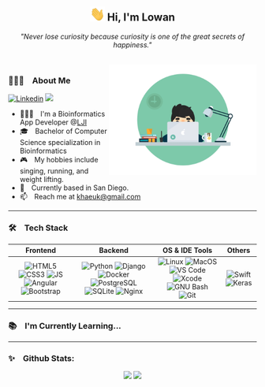 <div align="center">
  <h2>
    <img src="https://raw.githubusercontent.com/khaeuk/khaeuk/master/assets/wave.gif" width="30px">  Hi, I'm Lowan 
  </h2>
</div>

<p float="center" align="middle">
  <i>"Never lose curiosity because curiosity is one of the great secrets of happiness."</i>  
</p>
<br>
<img src="https://raw.githubusercontent.com/khaeuk/khaeuk/master/assets/developer.gif" width="300px" align="right">

<h3>🙋🏻‍♂️ About Me</h3> 

[![Linkedin](https://img.shields.io/badge/-LinkedIn-blue?style=flat&logo=Linkedin&logoColor=white&link=https://www.linkedin.com/in/haeukkim/)](https://www.linkedin.com/in/haeukkim/) ![](https://komarev.com/ghpvc/?username=haeukkim)

- 🧑🏻‍💻 I'm a Bioinformatics App Developer @[LJI](https://www.lji.org/)
- 🎓 Bachelor of Computer Science specialization in Bioinformatics
- 🎮 My hobbies include singing, running, and weight lifting.
- 📍 Currently based in San Diego.
- 📫 Reach me at khaeuk@gmail.com 




<!-- <img alt="Night Coding" src="https://raw.githubusercontent.com/AVS1508/AVS1508/master/assets/Night-Coding.gif" align="right"/> -->

---

<h3>🛠 Tech Stack</h3>

| **Frontend** | **Backend** | **OS & IDE Tools** | **Others** |
|:-:|:-:|:-:|:-:|
| <span float="center"> ![HTML5](http://img.shields.io/badge/-HTML5-eee?style=flat&logo=html5&logoColor=E34F26) ![CSS3](http://img.shields.io/badge/-CSS3-eee?style=flat&logo=css3&logoColor=1d9cd5) ![JS](http://img.shields.io/badge/-Javascript-eee?style=flat&logo=javascript&logoColor=e2c430) ![Angular](https://img.shields.io/badge/-Angular-EEE?style=flat&logo=angular&logoColor=DD0031) ![Bootstrap](http://img.shields.io/badge/-Bootstrap-eee?style=flat&logo=bootstrap&logoColor=563D7C) </span> | <span float="center"> ![Python](http://img.shields.io/badge/-Python-eee?style=flat&logo=python&logoColor#F7BD2F) ![Django](https://img.shields.io/badge/-Django-eee?style=flat&logo=django&logoColor=0f3c2c) ![Docker](https://img.shields.io/badge/-Docker-eee?style=flat&logo=docker&logoColor=2496ed) ![PostgreSQL](https://img.shields.io/badge/-PostgreSQL-eee?style=flat&logo=postgresql&logoColor=0273B7) ![SQLite](https://img.shields.io/badge/-SQLite-eee?style=flat&logo=sqlite&logoColor=157bc8) ![Nginx](https://img.shields.io/badge/-Nginx-eee?style=flat&logo=nginx&logoColor=199137) </span> | <span float="center"> ![Linux](http://img.shields.io/badge/-Linux-eee?style=flat&logo=linux&logoColor=D67A10) ![MacOS](http://img.shields.io/badge/-MacOS-eee?style=flat&logo=macos&logoColor=4c4c4c) ![VS Code](http://img.shields.io/badge/-VS%20Code-eee?style=flat&logo=visual-studio-code&logoColor=1784ec) ![Xcode](http://img.shields.io/badge/-Xcode-eee?style=flat&logo=xcode&logoColor=007ACC) ![GNU Bash](http://img.shields.io/badge/-GNU%20Bash-eee?style=flat&logo=gnu-bash&logoColor=663399) ![Git](http://img.shields.io/badge/-Git-eee?style=flat&logo=git&logoColor=F05032) </span> | <span float="center"> ![Swift](http://img.shields.io/badge/-Swift-eee?style=flat&logo=swift&logoColor=f43725) ![Keras](http://img.shields.io/badge/-Keras-eee?style=flat&logo=keras&logoColor=d00000) </span> |



<!--
**Frontend**<br>
![HTML5](http://img.shields.io/badge/-HTML5-eee?style=flat&logo=html5&logoColor=E34F26)
![CSS3](http://img.shields.io/badge/-CSS3-eee?style=flat&logo=css3&logoColor=1d9cd5)
![JS](http://img.shields.io/badge/-Javascript-eee?style=flat&logo=javascript&logoColor=e2c430)
![Angular](https://img.shields.io/badge/-Angular-EEE?style=flat&logo=angular&logoColor=DD0031)
![Bootstrap](http://img.shields.io/badge/-Bootstrap-eee?style=flat&logo=bootstrap&logoColor=563D7C)

**Backend**<br>
![Python](http://img.shields.io/badge/-Python-eee?style=flat&logo=python&logoColor#F7BD2F)
![Django](https://img.shields.io/badge/-Django-eee?style=flat&logo=django&logoColor=0f3c2c)
![Docker](https://img.shields.io/badge/-Docker-eee?style=flat&logo=docker&logoColor=2496ed)
![PostgreSQL](https://img.shields.io/badge/-PostgreSQL-eee?style=flat&logo=postgresql&logoColor=0273B7)
![SQLite](https://img.shields.io/badge/-SQLite-eee?style=flat&logo=sqlite&logoColor=157bc8)
![Nginx](https://img.shields.io/badge/-Nginx-eee?style=flat&logo=nginx&logoColor=199137)


**OS & IDE Tools**<br>
![Linux](http://img.shields.io/badge/-Linux-eee?style=flat&logo=linux&logoColor=D67A10)
![MacOS](http://img.shields.io/badge/-MacOS-eee?style=flat&logo=macos&logoColor=4c4c4c)
![VS Code](http://img.shields.io/badge/-VS%20Code-eee?style=flat&logo=visual-studio-code&logoColor=1784ec)
![Xcode](http://img.shields.io/badge/-Xcode-eee?style=flat&logo=xcode&logoColor=007ACC)
![GNU Bash](http://img.shields.io/badge/-GNU%20Bash-eee?style=flat&logo=gnu-bash&logoColor=663399)
![Git](http://img.shields.io/badge/-Git-eee?style=flat&logo=git&logoColor=F05032)

**Others**<br>
![Swift](http://img.shields.io/badge/-Swift-eee?style=flat&logo=swift&logoColor=f43725)
![Keras](http://img.shields.io/badge/-Keras-eee?style=flat&logo=keras&logoColor=d00000)
-->

---

<h3>📚 I'm Currently Learning...</h3>


---

<h3>✨ Github Stats:</h3>

<p float="center" align="middle" width="100%">
  
  <img src="https://github-readme-stats.vercel.app/api?username=khaeuk&hide=stars&show_icons=true&theme=dracula&line_height=32" width="50%">
  <img src="https://github-readme-stats.vercel.app/api/top-langs/?username=khaeuk&count_private=true&theme=dracula" width="40%">

</p>


<!---
khaeuk/khaeuk is a ✨ special ✨ repository because its `README.md` (this file) appears on your GitHub profile.
You can click the Preview link to take a look at your changes.
--->
